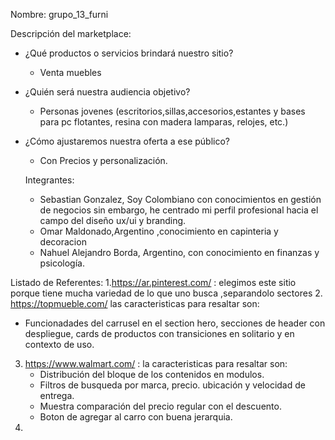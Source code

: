 Nombre: grupo_13_furni

Descripción del marketplace:
- ¿Qué productos o servicios brindará nuestro sitio?
   - Venta muebles 
- ¿Quién será nuestra audiencia objetivo?
   - Personas jovenes (escritorios,sillas,accesorios,estantes y bases para pc flotantes, resina con madera lamparas, relojes, etc.)
- ¿Cómo ajustaremos nuestra oferta a ese público?
   - Con Precios y personalización.
   
   Integrantes: 
   - Sebastian Gonzalez, Soy Colombiano con conocimientos en gestión de negocios sin embargo, he centrado mi perfil profesional hacia el campo del diseño ux/ui      y        branding. 
   - Omar Maldonado,Argentino ,conocimiento en capinteria y decoracion
   - Nahuel Alejandro Borda, Argentino, con conocimiento en finanzas y psicología.

Listado de Referentes:
1.https://ar.pinterest.com/ : elegimos este sitio porque tiene mucha variedad de lo que uno busca ,separandolo sectores 
2. https://topmueble.com/ las caracteristicas para resaltar son:
   - Funcionadades del carrusel en el section hero, secciones de header con despliegue, cards de productos con transiciones en solitario y en contexto de uso.
3. https://www.walmart.com/ : la caracteristicas para resaltar son:
   - Distribución del bloque de los contenidos en modulos.
   - Filtros de busqueda por marca, precio. ubicación y velocidad de entrega.
   - Muestra comparación del precio regular con el descuento.
   - Boton de agregar al carro con buena jerarquia.
4. 
